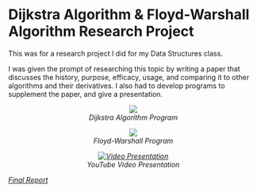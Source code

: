 # Dijkstra Algorithm & Floyd-Warshall Algorithm Research Project

This was for a research project I did for my Data Structures class.

I was given the prompt of researching this topic by writing a paper that discusses the history, purpose, efficacy, usage, and comparing it to other algorithms and their derivatives. I also had to develop programs to supplement the paper, and give a presentation.

<p align="center">
  <img src="https://user-images.githubusercontent.com/11577850/66669444-8c1a7500-ec25-11e9-9412-ef17a064a5ee.jpg">
  <br>
  <em> Dijkstra Algorithm Program
</p>

<p align="center">
  <img src="https://user-images.githubusercontent.com/11577850/66669444-8c1a7500-ec25-11e9-9412-ef17a064a5ee.jpg">
  <br>
  <em> Floyd-Warshall Program
</p>

<p align="center">
  <a href="https://www.youtube.com/watch?v=xbQ0ewgNNKA
  " target="_blank"><img src="http://i3.ytimg.com/vi/xbQ0ewgNNKA/hqdefault.jpg" 
  alt="Video Presentation"/></a>
  <br>
  <em>YouTube Video Presentation
</p>

[Final Report](https://github.com/NathanAllerton/Dijkstra-Algorithm-and-Floyd-Warshall-Algorithm-Research-Project/blob/master/Nawal%20Ahmed%20-%20Actual%20Report.docx)